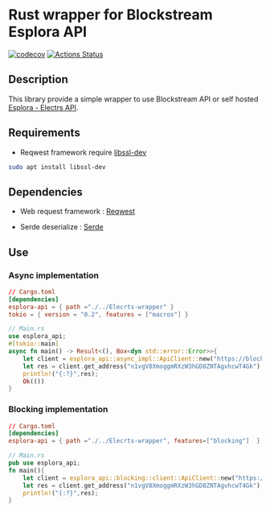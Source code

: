 # Rust wrapper for Blockstream Esplora API

[![codecov](https://codecov.io/gh/vivienbcr/Blockstream-api-wrapper/branch/master/graph/badge.svg?token=7P0MURXOOO)](undefined)
[![Actions Status](https://github.com/vivienbcr/Blockstream-api-wrapper/workflows/ci/badge.svg)](https://github.com/vivienbcr/Blockstream-api-wrapper/actions)

## Description

This library provide a simple wrapper to use Blockstream API or self hosted [Esplora - Electrs API](https://github.com/Blockstream/electrs).

## Requirements

* Reqwest framework require [libssl-dev](https://packages.ubuntu.com/fr/xenial/libssl-dev)

```bash
sudo apt install libssl-dev
```

## Dependencies

* Web request framework : [Reqwest](https://docs.rs/reqwest/0.10.8/reqwest/)

* Serde deserialize : [Serde](https://crates.io/crates/serde)

## Use

### Async implementation

```toml
// Cargo.toml
[dependencies]
esplora-api = { path ="./../Elecrts-wrapper" }
tokio = { version = "0.2", features = ["macros"] }
```

```rust
// Main.rs
use esplora_api;
#[tokio::main]
async fn main() -> Result<(), Box<dyn std::error::Error>>{
    let client = esplora_api::async_impl::ApiClient::new("https://blockstream.info/testnet/api/", None).unwrap();
    let res = client.get_address("n1vgV8XmoggmRXzW3hGD8ZNTAgvhcwT4Gk").await?;
    println!("{:?}",res);
    Ok(())
}
```

### Blocking implementation

```toml
// Cargo.toml
[dependencies]
esplora-api = { path ="./../Elecrts-wrapper", features=["blocking"]  }
```

```rust
// Main.rs
pub use esplora_api;
fn main(){
    let client = esplora_api::blocking::client::ApiClient::new("https://blockstream.info/testnet/api/", None).unwrap();
    let res = client.get_address("n1vgV8XmoggmRXzW3hGD8ZNTAgvhcwT4Gk").unwrap();
    println!("{:?}",res);
}
```
